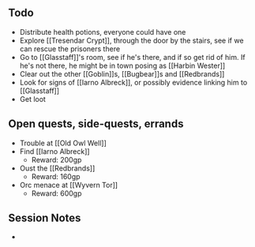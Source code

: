## Todo
- Distribute health potions, everyone could have one
- Explore [[Tresendar Crypt]], through the door by the stairs, see if we can rescue the prisoners there
- Go to [[Glasstaff]]'s room, see if he's there, and if so get rid of him. If he's not there, he might be in town posing as [[Harbin Wester]]
- Clear out the other [[Goblin]]s, [[Bugbear]]s and [[Redbrands]]
- Look for signs of [[Iarno Albreck]], or possibly evidence linking him to [[Glasstaff]]
- Get loot
## Open quests, side-quests, errands
- Trouble at [[Old Owl Well]]
- Find [[Iarno Albreck]]
	- Reward: 200gp
- Oust the [[Redbrands]]
	- Reward: 160gp
- Orc menace at [[Wyvern Tor]]
	- Reward: 600gp
## Session Notes
- 